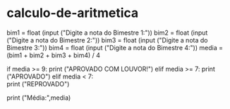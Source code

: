# calculo-de-aritmetica

bim1 = float (input ("Digite a nota do Bimestre 1:"))
bim2 = float (input ("Digite a nota do Bimestre 2:"))
bim3 = float (input ("Digite a nota do Bimestre 3:"))
bim4 = float (input ("Digite a nota do Bimestre 4:"))
media = (bim1 + bim2 + bim3 + bim4) / 4

 

if media >= 9:
   print ("APROVADO COM LOUVOR!")
elif media >= 7:
   print ("APROVADO")
elif media < 7:   
   print ("REPROVADO")

print ("Média:",media)
